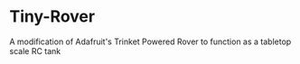 # Tiny-Rover
A modification of Adafruit's  Trinket Powered Rover to function as a tabletop scale RC tank
